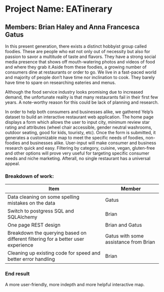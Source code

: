 # Project Name: EATinerary
## Members: Brian Haley and Anna Francesca Gatus

In this present generation, there exists a distinct hobbyist group called foodies. These are people who eat not only out of necessity but also for passion to savor a multitude of taste and flavors. They have a strong social media presence that shows off mouth-watering photos and videos of food and where they grab it.Aside from these foodies, a growing number of consumers dine at restaurants or order to go. We live in a fast-paced world and majority of people don’t have time nor inclination to cook. They barely have time to spare on researching eateries and menus. 

Although the food service industry looks promising due to increased demand, the unfortunate reality is that many restaurants fail in their first few years. A note-worthy reason for this could be lack of planning and research. 

In order to help both consumers and businesses alike, we gathered Yelp’s dataset to build an interactive restaurant web application. The home page displays a form which allows the user to input city, minimum review star rating and attributes (wheel chair accessible, gender neutral washrooms, outdoor seating, good for kids, touristy, etc). Once the form is submitted, it generates a customizable map to meet the specific needs of foodies, non-foodies and businesses alike. User-input will make consumer and business research quick and easy. Filtering by category, cuisine, vegan, gluten-free and other options will prove very useful for targeting specific consumer needs and niche marketing. Afterall, no single restaurant has a universal appeal. 

### Breakdown of work:
| Item  | Member |
| ------------- | ------------- |
| Data cleaning on some spelling mistakes on the data  | Gatus  |
| Switch to postgress SQL and SQLAlchemy  | Brian  |
| One page REST design | Brian and Gatus |
| Breakdown the querying based on different filtering for a better user experience | Gatus with some assistance from Brian |
| Cleaning up existing code for speed and better error handling | Brian |


### End result
A more user-friendly, more indepth and more helpful interactive map.
